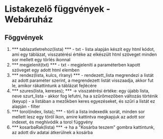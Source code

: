 # Listakezelő függvények - Webáruház

## Föggvények
1. *** tablazatletrehoz(lista) *** - txt - lista alapján készít egy html kódot, ami egy táblázat, visszatérési értéke az elkészült html szöveget minden sor mellett egy törlés ikonnal
2. *** megjelenit(txt) *** - txt - megjeleníti a paraméterben kapott szöveget egy adott html elemben
3. *** rendez(lista, kulcs, rIrany) *** - rendezett_lista megrendezi a listát az adott paraméter szerint, a megrendezett listát visszaadja, akkor fut le, amikor rákattintunk a táblázat fejlécére
4. *** szures(lista, kereses); *** -> visszatérési értéke: egy újabb lista, neve szurt_lista - akkor fog lefutni, ha a szűrőmezőben változás történik (keyup) - a listában a mezőkben keres egyezéseket, és szűri a listát ez alapján - filter
5. *** torol(index, lista); *** - törli a lista indexedik sorát, minden sor mellett lesz egy töröl ikon, amire kattintva megkapjuk az adott sor indexet, és meghívódik a torol függvény
6. *** kosarbaRak(lista) *** ->  ha a "Kosárba teszem" gombra kattintunk, az adott div adatai átkerülnek a kosárba